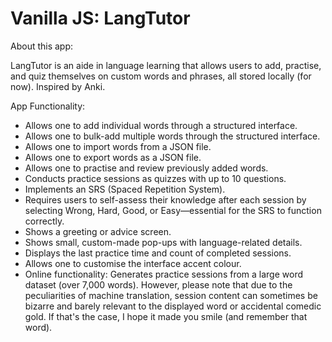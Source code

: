 # Vanilla JS: LangTutor

About this app:

LangTutor is an aide in language learning that allows users to add, practise, and quiz themselves on custom words and phrases, all stored locally (for now). Inspired by Anki.

App Functionality:

-   Allows one to add individual words through a structured interface.
-   Allows one to bulk-add multiple words through the structured interface.
-   Allows one to import words from a JSON file.
-   Allows one to export words as a JSON file.
-   Allows one to practise and review previously added words.
-   Conducts practice sessions as quizzes with up to 10 questions.
-   Implements an SRS (Spaced Repetition System).
-   Requires users to self-assess their knowledge after each session by selecting Wrong, Hard, Good, or Easy—essential for the SRS to function correctly.
-   Shows a greeting or advice screen.
-   Shows small, custom-made pop-ups with language-related details.
-   Displays the last practice time and count of completed sessions.
-   Allows one to customise the interface accent colour.
-   Online functionality: Generates practice sessions from a large word dataset (over 7,000 words). However, please note that due to the peculiarities of machine translation, session content can sometimes be bizarre and barely relevant to the displayed word or accidental comedic gold. If that's the case, I hope it made you smile (and remember that word).
